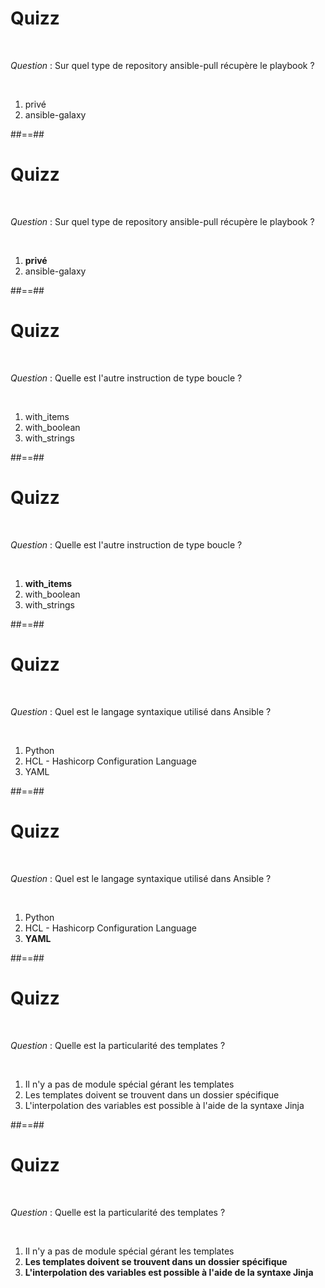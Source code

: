 # Quizz

<br/>

*Question* : Sur quel type de repository ansible-pull récupère le playbook ?

<br/>

1. privé
2. ansible-galaxy

##==##
<!-- .slide: -->

# Quizz

<br/>

*Question* : Sur quel type de repository ansible-pull récupère le playbook ?

<br/>

1. **privé**
2. ansible-galaxy

##==##
<!-- .slide: -->

# Quizz

<br/>

*Question* : Quelle est l'autre instruction de type boucle ?

<br/>

1. with_items
2. with_boolean
3. with_strings

##==##
<!-- .slide: -->

# Quizz

<br/>

*Question* : Quelle est l'autre instruction de type boucle ?

<br/>

1. **with_items**
2. with_boolean
3. with_strings

##==##
<!-- .slide: -->

# Quizz

<br/>

*Question* : Quel est le langage syntaxique utilisé dans Ansible ?

<br/>

1. Python
2. HCL - Hashicorp Configuration Language
3. YAML

##==##

<!-- .slide: -->

# Quizz

<br/>

*Question* : Quel est le langage syntaxique utilisé dans Ansible ?

<br/>

1. Python
2. HCL - Hashicorp Configuration Language
3. **YAML**

##==##

<!-- .slide: -->

# Quizz

<br/>

*Question* : Quelle est la particularité des templates ?

<br/>

1. Il n'y a pas de module spécial gérant les templates
2. Les templates doivent se trouvent dans un dossier spécifique
3. L'interpolation des variables est possible à l'aide de la syntaxe Jinja

##==##

<!-- .slide: -->

# Quizz

<br/>

*Question* : Quelle est la particularité des templates ?

<br/>

1. Il n'y a pas de module spécial gérant les templates
2. **Les templates doivent se trouvent dans un dossier spécifique**
3. **L'interpolation des variables est possible à l'aide de la syntaxe Jinja**
